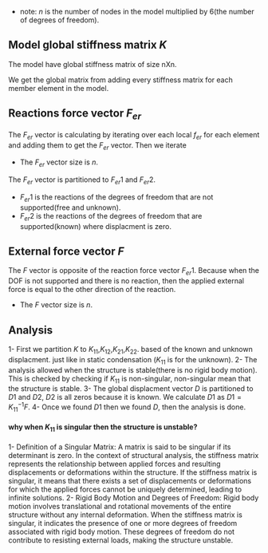 * note: $n$ is the number of nodes in the model multiplied by 6(the number of degrees of freedom).

## Model global stiffness matrix $K$
The model have global stiffness matrix of size nXn.

We get the global matrix from adding every stiffness matrix for each member element in the model.

## Reactions force vector $F_{er}$
The $F_{er}$ vector is calculating by iterating over each local $f_{er}$ for each element and adding them to get the $F_{er}$ vector.
Then we iterate 
* The $F_{er}$ vector size is $n$.

The $F_{er}$ vector is partitioned to $F_{er}1$ and  $F_{er}2$.
* $F_{er}1$ is the reactions of the degrees of freedom that are not supported(free and unknown).
* $F_{er}2$ is the reactions of the degrees of freedom that are supported(known) where displacment is zero.

## External force vector $F$
The $F$ vector is opposite of the reaction force vector $F_{er}1$.
Because when the DOF is not supported and there is no reaction, then the applied external force is equal to the other direction of the reaction.

* The $F$ vector size is $n$.

## Analysis
1- First we partition $K$ to $K_{11}$,$K_{12}$,$K_{21}$,$K_{22}$. based of the known and unknown displacment. just like in static condensation ($K_{11}$ is for the unknown).
2- The analysis allowed when the structure is stable(there is no rigid body motion).
This is checked by checking if $K_{11}$ is non-singular, non-singular mean that the structure is stable.
3- The global displacment vector $D$ is partitioned to $D1$ and $D2$, $D2$ is all zeros because it is known.
We calculate $D1$ as $D1 = K_{11}^{-1}F$.
4- Once we found $D1$ then we found $D$, then the analysis is done.

#### why when $K_{11}$ is singular then  the structure is unstable?
1- Definition of a Singular Matrix: A matrix is said to be singular if its determinant is zero. In the context of structural analysis, the stiffness matrix represents the relationship between applied forces and resulting displacements or deformations within the structure. If the stiffness matrix is singular, it means that there exists a set of displacements or deformations for which the applied forces cannot be uniquely determined, leading to infinite solutions.
2- Rigid Body Motion and Degrees of Freedom: Rigid body motion involves translational and rotational movements of the entire structure without any internal deformation. When the stiffness matrix is singular, it indicates the presence of one or more degrees of freedom associated with rigid body motion. These degrees of freedom do not contribute to resisting external loads, making the structure unstable.
